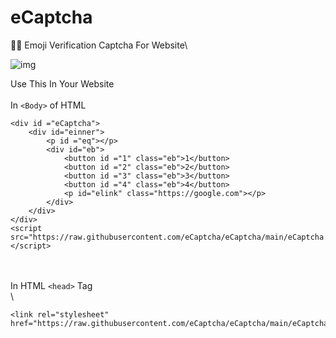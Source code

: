 # eCaptcha
👷‍♂️ Emoji Verification Captcha For Website\


![img](https://cdn.discordapp.com/attachments/881041463834714122/882865855795458098/unknown.png)


Use This In Your Website\
\
In `<Body>` of HTML
```
<div id ="eCaptcha">
    <div id="einner">
        <p id ="eq"></p>
        <div id="eb">
            <button id ="1" class="eb">1</button>
            <button id ="2" class="eb">2</button>
            <button id ="3" class="eb">3</button>
            <button id ="4" class="eb">4</button>
            <p id="elink" class="https://google.com"></p>
        </div>
    </div>
</div> 
<script src="https://raw.githubusercontent.com/eCaptcha/eCaptcha/main/eCaptcha.js"></script>
```
\
\
In HTML `<head>` Tag\
\

```
<link rel="stylesheet" href="https://raw.githubusercontent.com/eCaptcha/eCaptcha/main/eCaptcha.css">
```

